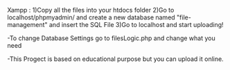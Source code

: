 Xampp : 1)Copy all the files into your htdocs folder
        2)Go to localhost/phpmyadmin/ and create a new database named "file-management" and insert the SQL File
        3)Go to localhost and start uploading!

-To change Database Settings go to filesLogic.php and change what you need

-This Progect is based on educational purpose but you can upload it online.